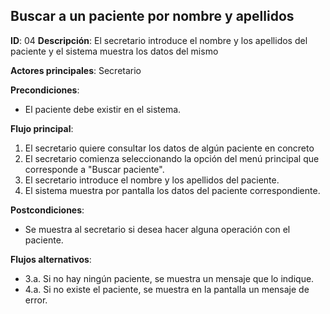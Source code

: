 ## Buscar a un paciente por nombre y apellidos

**ID**: 04
**Descripción**: El secretario introduce el nombre y los apellidos del paciente y el sistema muestra los datos del mismo

**Actores principales**: Secretario

**Precondiciones**:
* El paciente debe existir en el sistema.

**Flujo principal**:
1. El secretario quiere consultar los datos de algún paciente en concreto
1. El secretario comienza seleccionando la opción del menú principal que corresponde a "Buscar paciente".
1. El secretario introduce el nombre y los apellidos del paciente.
1. El sistema muestra por pantalla los datos del paciente correspondiente.

**Postcondiciones**:

* Se muestra al secretario si desea hacer alguna operación con el paciente.

**Flujos alternativos**:

* 3.a. Si no hay ningún paciente, se muestra un mensaje que lo indique.
* 4.a. Si no existe el paciente, se muestra en la pantalla un mensaje de error.